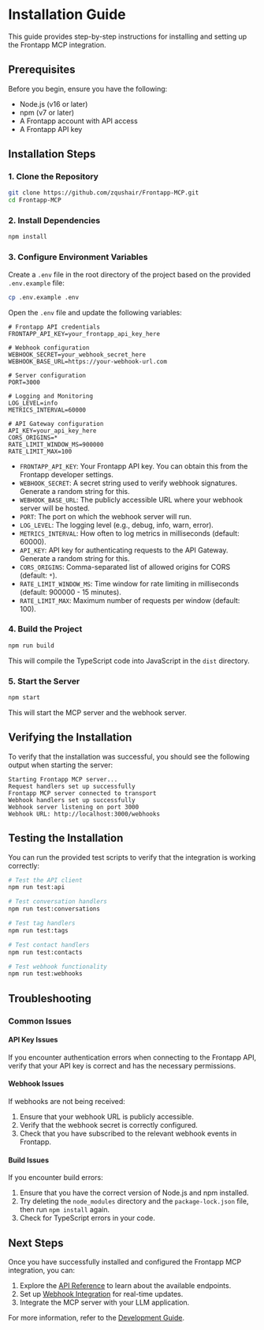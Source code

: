# Installation Guide

This guide provides step-by-step instructions for installing and setting up the Frontapp MCP integration.

## Prerequisites

Before you begin, ensure you have the following:

- Node.js (v16 or later)
- npm (v7 or later)
- A Frontapp account with API access
- A Frontapp API key

## Installation Steps

### 1. Clone the Repository

```bash
git clone https://github.com/zqushair/Frontapp-MCP.git
cd Frontapp-MCP
```

### 2. Install Dependencies

```bash
npm install
```

### 3. Configure Environment Variables

Create a `.env` file in the root directory of the project based on the provided `.env.example` file:

```bash
cp .env.example .env
```

Open the `.env` file and update the following variables:

```
# Frontapp API credentials
FRONTAPP_API_KEY=your_frontapp_api_key_here

# Webhook configuration
WEBHOOK_SECRET=your_webhook_secret_here
WEBHOOK_BASE_URL=https://your-webhook-url.com

# Server configuration
PORT=3000

# Logging and Monitoring
LOG_LEVEL=info
METRICS_INTERVAL=60000

# API Gateway configuration
API_KEY=your_api_key_here
CORS_ORIGINS=*
RATE_LIMIT_WINDOW_MS=900000
RATE_LIMIT_MAX=100
```

- `FRONTAPP_API_KEY`: Your Frontapp API key. You can obtain this from the Frontapp developer settings.
- `WEBHOOK_SECRET`: A secret string used to verify webhook signatures. Generate a random string for this.
- `WEBHOOK_BASE_URL`: The publicly accessible URL where your webhook server will be hosted.
- `PORT`: The port on which the webhook server will run.
- `LOG_LEVEL`: The logging level (e.g., debug, info, warn, error).
- `METRICS_INTERVAL`: How often to log metrics in milliseconds (default: 60000).
- `API_KEY`: API key for authenticating requests to the API Gateway. Generate a random string for this.
- `CORS_ORIGINS`: Comma-separated list of allowed origins for CORS (default: `*`).
- `RATE_LIMIT_WINDOW_MS`: Time window for rate limiting in milliseconds (default: 900000 - 15 minutes).
- `RATE_LIMIT_MAX`: Maximum number of requests per window (default: 100).

### 4. Build the Project

```bash
npm run build
```

This will compile the TypeScript code into JavaScript in the `dist` directory.

### 5. Start the Server

```bash
npm start
```

This will start the MCP server and the webhook server.

## Verifying the Installation

To verify that the installation was successful, you should see the following output when starting the server:

```
Starting Frontapp MCP server...
Request handlers set up successfully
Frontapp MCP server connected to transport
Webhook handlers set up successfully
Webhook server listening on port 3000
Webhook URL: http://localhost:3000/webhooks
```

## Testing the Installation

You can run the provided test scripts to verify that the integration is working correctly:

```bash
# Test the API client
npm run test:api

# Test conversation handlers
npm run test:conversations

# Test tag handlers
npm run test:tags

# Test contact handlers
npm run test:contacts

# Test webhook functionality
npm run test:webhooks
```

## Troubleshooting

### Common Issues

#### API Key Issues

If you encounter authentication errors when connecting to the Frontapp API, verify that your API key is correct and has the necessary permissions.

#### Webhook Issues

If webhooks are not being received:

1. Ensure that your webhook URL is publicly accessible.
2. Verify that the webhook secret is correctly configured.
3. Check that you have subscribed to the relevant webhook events in Frontapp.

#### Build Issues

If you encounter build errors:

1. Ensure that you have the correct version of Node.js and npm installed.
2. Try deleting the `node_modules` directory and the `package-lock.json` file, then run `npm install` again.
3. Check for TypeScript errors in your code.

## Next Steps

Once you have successfully installed and configured the Frontapp MCP integration, you can:

1. Explore the [API Reference](api-reference.md) to learn about the available endpoints.
2. Set up [Webhook Integration](webhook-integration.md) for real-time updates.
3. Integrate the MCP server with your LLM application.

For more information, refer to the [Development Guide](development-guide.md).
